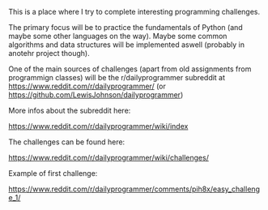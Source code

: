 
This is a place where I try to complete interesting programming challenges.

The primary focus will be to practice the fundamentals of Python (and maybe some other languages on the way).
Maybe some common algorithms and data structures will be implemented aswell (probably in anotehr project though).

One of the main sources of challenges (apart from old assignments from programmign classes) will be the r/dailyprogrammer subreddit at https://www.reddit.com/r/dailyprogrammer/ (or https://github.com/LewisJohnson/dailyprogrammer)

More infos about the subreddit here:

https://www.reddit.com/r/dailyprogrammer/wiki/index

The challenges can be found here:

https://www.reddit.com/r/dailyprogrammer/wiki/challenges/

Example of first challenge:

https://www.reddit.com/r/dailyprogrammer/comments/pih8x/easy_challenge_1/




